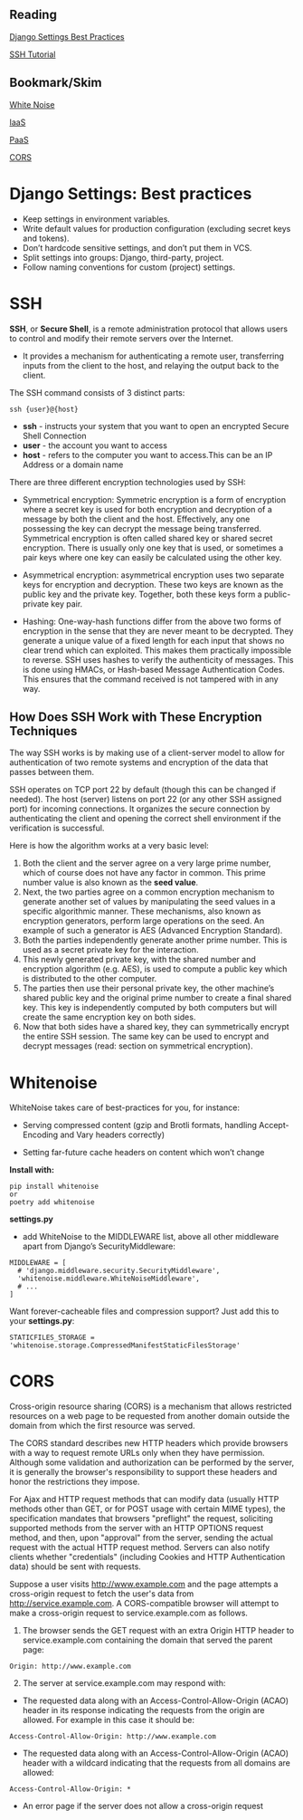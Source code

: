 ## Reading
[Django Settings Best Practices](https://djangostars.com/blog/configuring-django-settings-best-practices/)

[SSH Tutorial](https://www.hostinger.com/tutorials/ssh-tutorial-how-does-ssh-work)

## Bookmark/Skim
[White Noise](http://whitenoise.evans.io/en/stable/)

[IaaS](https://en.wikipedia.org/wiki/Infrastructure_as_a_service)

[PaaS](https://en.wikipedia.org/wiki/Platform_as_a_service)

[CORS](https://en.m.wikipedia.org/wiki/Cross-origin_resource_sharing)


# Django Settings: Best practices
- Keep settings in environment variables.
- Write default values for production configuration (excluding secret keys and tokens).
- Don’t hardcode sensitive settings, and don’t put them in VCS.
- Split settings into groups: Django, third-party, project.
- Follow naming conventions for custom (project) settings.


# SSH 

**SSH**, or **Secure Shell**, is a remote administration protocol that allows users to control and modify their remote servers over the Internet. 

- It provides a mechanism for authenticating a remote user, transferring inputs from the client to the host, and relaying the output back to the client.

The SSH command consists of 3 distinct parts:
```
ssh {user}@{host}
```

- **ssh** - instructs your system that you want to open an 
encrypted Secure Shell Connection
- **user** - the account you want to access
- **host** - refers to the computer you want to access.This can be an IP Address or a domain name

There are three different encryption technologies used by SSH:

- Symmetrical encryption: Symmetric encryption is a form of encryption where a secret key is used for both encryption and decryption of a message by both the client and the host. Effectively, any one possessing the key can decrypt the message being transferred. Symmetrical encryption is often called shared key or shared secret encryption. There is usually only one key that is used, or sometimes a pair keys where one key can easily be calculated using the other key.

- Asymmetrical encryption: asymmetrical encryption uses two separate keys for encryption and decryption. These two keys are known as the public key and the private key. Together, both these keys form a public-private key pair.

- Hashing: One-way-hash functions differ from the above two forms of encryption in the sense that they are never meant to be decrypted. They generate a unique value of a fixed length for each input that shows no clear trend which can exploited. This makes them practically impossible to reverse. SSH uses hashes to verify the authenticity of messages. This is done using HMACs, or Hash-based Message Authentication Codes. This ensures that the command received is not tampered with in any way.

## **How Does SSH Work with These Encryption Techniques**

The way SSH works is by making use of a client-server model to allow for authentication of two remote systems and encryption of the data that passes between them.

SSH operates on TCP port 22 by default (though this can be changed if needed). The host (server) listens on port 22 (or any other SSH assigned port) for incoming connections. It organizes the secure connection by authenticating the client and opening the correct shell environment if the verification is successful.

Here is how the algorithm works at a very basic level:

1. Both the client and the server agree on a very large prime number, which of course does not have any factor in common. This prime number value is also known as the **seed value**.
2. Next, the two parties agree on a common encryption mechanism to generate another set of values by manipulating the seed values in a specific algorithmic manner. These mechanisms, also known as encryption generators, perform large operations on the seed. An example of such a generator is AES (Advanced Encryption Standard).
3. Both the parties independently generate another prime number. This is used as a secret private key for the interaction.
4. This newly generated private key, with the shared number and encryption algorithm (e.g. AES), is used to compute a public key which is distributed to the other computer.
5. The parties then use their personal private key, the other machine’s shared public key and the original prime number to create a final shared key. This key is independently computed by both computers but will create the same encryption key on both sides.
6. Now that both sides have a shared key, they can symmetrically encrypt the entire SSH session. The same key can be used to encrypt and decrypt messages (read: section on symmetrical encryption).


# Whitenoise

WhiteNoise takes care of best-practices for you, for instance:

- Serving compressed content (gzip and Brotli formats, handling Accept-Encoding and Vary headers correctly)

- Setting far-future cache headers on content which won’t change

**Install with:**
```
pip install whitenoise
or
poetry add whitenoise
```

**settings.py** 
- add WhiteNoise to the MIDDLEWARE list, above all other middleware apart from Django’s SecurityMiddleware:
```
MIDDLEWARE = [
  # 'django.middleware.security.SecurityMiddleware',
  'whitenoise.middleware.WhiteNoiseMiddleware',
  # ...
]
```

Want forever-cacheable files and compression support? Just add this to your **settings.py**:
```
STATICFILES_STORAGE = 'whitenoise.storage.CompressedManifestStaticFilesStorage'
```

# CORS

Cross-origin resource sharing (CORS) is a mechanism that allows restricted resources on a web page to be requested from another domain outside the domain from which the first resource was served.

The CORS standard describes new HTTP headers which provide browsers with a way to request remote URLs only when they have permission. Although some validation and authorization can be performed by the server, it is generally the browser's responsibility to support these headers and honor the restrictions they impose.

For Ajax and HTTP request methods that can modify data (usually HTTP methods other than GET, or for POST usage with certain MIME types), the specification mandates that browsers "preflight" the request, soliciting supported methods from the server with an HTTP OPTIONS request method, and then, upon "approval" from the server, sending the actual request with the actual HTTP request method. Servers can also notify clients whether "credentials" (including Cookies and HTTP Authentication data) should be sent with requests.

Suppose a user visits http://www.example.com and the page attempts a cross-origin request to fetch the user's data from http://service.example.com. A CORS-compatible browser will attempt to make a cross-origin request to service.example.com as follows.

1. The browser sends the GET request with an extra Origin HTTP header to service.example.com containing the domain that served the parent page:
```
Origin: http://www.example.com
```

2. The server at service.example.com may respond with:
- The requested data along with an Access-Control-Allow-Origin (ACAO) header in its response indicating the requests from the origin are allowed. For example in this case it should be:
```
Access-Control-Allow-Origin: http://www.example.com
```

- The requested data along with an Access-Control-Allow-Origin (ACAO) header with a wildcard indicating that the requests from all domains are allowed:
```
Access-Control-Allow-Origin: *
```

- An error page if the server does not allow a cross-origin request

